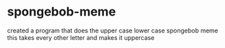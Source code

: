 # spongebob-meme
created a program that does the upper case lower case spongebob meme
this takes every other letter and makes it uppercase

